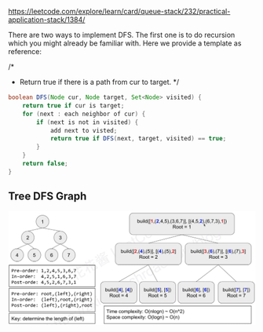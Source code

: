 https://leetcode.com/explore/learn/card/queue-stack/232/practical-application-stack/1384/

There are two ways to implement DFS. The first one is to do recursion which you might already be familiar with. Here we provide a template as reference:

/*
 * Return true if there is a path from cur to target.
 */
```java
boolean DFS(Node cur, Node target, Set<Node> visited) {
    return true if cur is target;
    for (next : each neighbor of cur) {
        if (next is not in visited) {
            add next to visted;
            return true if DFS(next, target, visited) == true;
        }
    }
    return false;
}
```

## Tree DFS Graph
![Tree DFS Graph](https://github.com/Frankiee/leetcode/blob/master/graph_tree_dfs_recursion/tree_traversal_graph.png)
